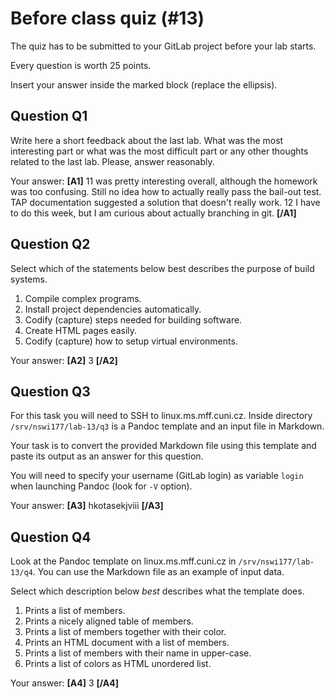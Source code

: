 # Before class quiz (#13)

The quiz has to be submitted to your GitLab project before your lab starts.

Every question is worth 25 points.

Insert your answer inside the marked block (replace the ellipsis).



## Question Q1

Write here a short feedback about the last lab. What was the most
interesting part or what was the most difficult part or any other
thoughts related to the last lab. Please, answer reasonably.

Your answer: **[A1]** 11 was pretty interesting overall, although the homework was too confusing. Still no idea how to actually really pass the bail-out test. TAP documentation suggested a solution that doesn't really work. 12 I have to do this week, but I am curious about actually branching in git. **[/A1]**



## Question Q2

Select which of the statements below best describes the purpose of
build systems.

1. Compile complex programs.
2. Install project dependencies automatically.
3. Codify (capture) steps needed for building software.
4. Create HTML pages easily.
5. Codify (capture) how to setup virtual environments.

Your answer: **[A2]** 3 **[/A2]**



## Question Q3

For this task you will need to SSH to linux.ms.mff.cuni.cz.
Inside directory `/srv/nswi177/lab-13/q3` is a Pandoc template
and an input file in Markdown.

Your task is to convert the provided Markdown file using this
template and paste its output as an answer for this question.

You will need to specify your username (GitLab login) as variable
`login` when launching Pandoc (look for `-V` option).

Your answer: **[A3]** hkotasekjviii **[/A3]**



## Question Q4

Look at the Pandoc template on linux.ms.mff.cuni.cz in
`/srv/nswi177/lab-13/q4`. You can use the Markdown file as an example
of input data.

Select which description below _best_ describes what the template
does.

1. Prints a list of members.
2. Prints a nicely aligned table of members.
3. Prints a list of members together with their color.
4. Prints an HTML document with a list of members.
5. Prints a list of members with their name in upper-case.
6. Prints a list of colors as HTML unordered list.

Your answer: **[A4]** 3 **[/A4]**



